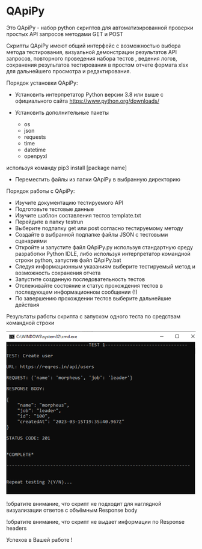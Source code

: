 # QApiPy

Это QApiPy - набор python скриптов для автоматизированной проверки простых API запросов методами GET и POST

Скрипты QApiPy имеют общий интерфейс с возможностью выбора метода тестирования, визуальной демонстрации результатов API запросов, повторного проведения набора тестов , ведения логов, сохранения результатов тестирования в простом отчете формата xlsx для дальнейшего просмотра и редактирования.

Порядок установки QApiPy:

- Установить интерпретатор Python версии 3.8 или выше с официального сайта https://www.python.org/downloads/

- Установить дополнительные пакеты 

 	- os
 	- json
	- requests
 	- time
 	- datetime
 	- openpyxl

используя команду pip3 install [package name]

- Переместить файлы из папки QApiPy в выбранную директорию

Порядок работы с QApiPy:

- Изучите документацию тестируемого API
- Подготовьте тестовые данные
- Изучите шаблон составления тестов template.txt
- Перейдите в папку testrun
- Выберите подпапку get или post согласно тестируемому методу
- Cоздайте в выбранной подпапке файлы JSON с тестовыми сценариями
- Откройте и запустите файл QApiPy.py используя стандартную среду разработки Python IDLE,
  либо используя интерпретатор командной строки python, запустив файл QApiPy.bat
- Следуя информационным указаниям выберите тестируемый метод и возможность сохранения отчета
- Запустите созданную последовательность тестов
- Отслеживайте состояние и статус прохождения тестов в последующем информационном сообщении (!)
- По завершению прохождении тестов выберите дальнейшие действия

Результаты работы скрипта с запуском одного теста по средствам командной строки

![alt text](/img/result.PNG)

!обратите внимание, что скрипт не подходит для наглядной визуализации ответов с объёмным Response body

!обратите внимание, что скрипт не выдает информации по Response headers

Успехов в Вашей работе !
